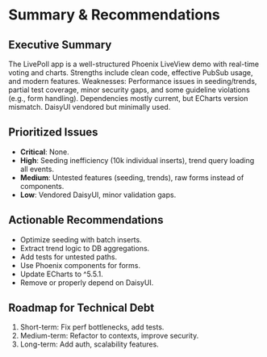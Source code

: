 # Summary & Recommendations

## Executive Summary
The LivePoll app is a well-structured Phoenix LiveView demo with real-time voting and charts. Strengths include clean code, effective PubSub usage, and modern features. Weaknesses: Performance issues in seeding/trends, partial test coverage, minor security gaps, and some guideline violations (e.g., form handling). Dependencies mostly current, but ECharts version mismatch. DaisyUI vendored but minimally used.

## Prioritized Issues
- **Critical**: None.
- **High**: Seeding inefficiency (10k individual inserts), trend query loading all events.
- **Medium**: Untested features (seeding, trends), raw forms instead of components.
- **Low**: Vendored DaisyUI, minor validation gaps.

## Actionable Recommendations
- Optimize seeding with batch inserts.
- Extract trend logic to DB aggregations.
- Add tests for untested paths.
- Use Phoenix components for forms.
- Update ECharts to ^5.5.1.
- Remove or properly depend on DaisyUI.

## Roadmap for Technical Debt
1. Short-term: Fix perf bottlenecks, add tests.
2. Medium-term: Refactor to contexts, improve security.
3. Long-term: Add auth, scalability features.
